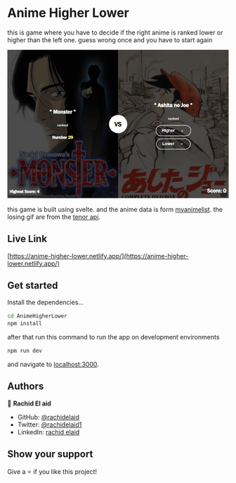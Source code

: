 # Anime Higher Lower

this is game where you have to decide if the right anime is ranked lower or higher than the left one. guess wrong once and you have to start again

![screenshot](./screenshot.jpeg)

this game is built using svelte. and the anime data is form [myanimelist](https://myanimelist.net/). the losing gif are from the [tenor api](https://tenor.com/gifapi).

## Live Link

[https://anime-higher-lower.netlify.app/](https://anime-higher-lower.netlify.app/)

## Get started

Install the dependencies...

```bash
cd AnimeHigherLower
npm install
```

after that run this command to run the app on development environments

```bash
npm run dev
```

and navigate to [localhost:3000](http://localhost:3000).

## Authors

👤 **Rachid El aid**

- GitHub: [@rachidelaid](https://github.com/rachidelaid)
- Twitter: [@rachidelaid1](https://twitter.com/rachidelaid1)
- LinkedIn: [rachid elaid](https://www.linkedin.com/in/rachid-elaid-106336203/)

## Show your support

Give a ⭐️ if you like this project!
